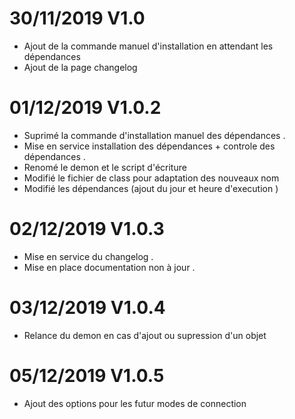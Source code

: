 
# 30/11/2019  V1.0

- Ajout de la commande manuel d'installation en attendant les dépendances
- Ajout de la page changelog 

# 01/12/2019 V1.0.2

- Suprimé la commande d'installation manuel des dépendances .
- Mise en service installation des dépendances + controle des dépendances . 
- Renomé le demon et le script d'écriture 
- Modifié le fichier de class pour adaptation des nouveaux nom
- Modifié les dépendances (ajout du jour et heure d'execution ) 

# 02/12/2019 V1.0.3 

- Mise en service du changelog .
- Mise en place documentation non à jour . 

# 03/12/2019 V1.0.4

- Relance du demon en cas d'ajout ou supression d'un objet 

# 05/12/2019 V1.0.5

- Ajout des options pour les futur modes de connection 